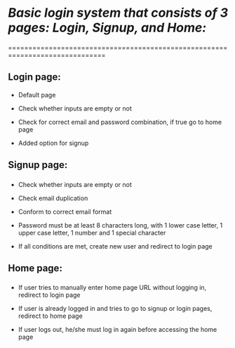 # **_Basic login system that consists of 3 pages: Login, Signup, and Home:_**  

####
==============================================================================

Login page:
-----------

#### 

*   Default page 

*   Check whether inputs are empty or not

*   Check for correct email and password combination, if true go to home page

*   Added option for signup

  

Signup page:
------------

##### 

*   Check whether inputs are empty or not

*   Check email duplication

*   Conform to correct email format

*   Password must be at least 8 characters long, with 1 lower case letter, 1 upper case letter, 1 number and 1 special character

*   If all conditions are met, create new user and redirect to login page

  

Home page:
----------

##### 

*   If user tries to manually enter home page URL without logging in, redirect to login page

*   If user is already logged in and tries to go to signup or login pages, redirect to home page

*   If user logs out, he/she must log in again before accessing the home page
